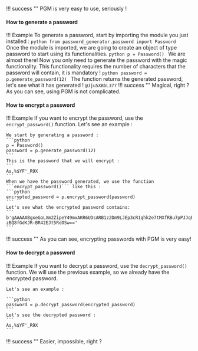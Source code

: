 !!! success ""
    PGM is very easy to use, seriously ! 

#### How to generate a password
!!! Example
    To generate a password, start by importing the module you just installed :
    ```python
    from password_generator.password import Password
    ```
    Once the module is imported, we are going to create an object of type password to start using its functionalities.
    ```python
    p = Password()
    ```
    We are almost there! Now you only need to generate the password with the magic functionality. This functionality requires the number of characters that the password will contain, it is mandatory !
    ```python
    password = p.generate_password(12)
    ```
    The function returns the generated password, let's see what it has generated !
    ```
    @Jju5XBbL377
    ```
!!! success ""
    Magical, right ? As you can see, using PGM is not complicated.

#### How to encrypt a password
!!! Example
    If you want to encrypt the password, use the ```encrypt_password()``` function. Let's see an example :
    
    We start by generating a password : 
    ```python
    p = Password()
    password = p.generate_password(12)
    ```
    This is the password that we will encrypt :
    ```
    As,%$YF'_R9X
    ```
    When we have the password generated, we use the function ```encrypt_password()``` like this :
    ```python
    encrypted_password = p.encrypt_password(password)
    ```
    Let's see what the encrypted password contains:
    ```
    b'gAAAAABgxeGoLXm2ZipeY49mxAKR6UDsARB1z2Dm9LJEp3cR1qhk2e7tMXfRBu7pPJJqPx6Ip-zBQ8fGdKJR-BR42EJt5RdOSw=='
    ```
!!! success ""
    As you can see, encrypting passwords with PGM is very easy!

#### How to decrypt a password
!!! Example
    If you want to decrypt a password, use the ````decrypt_password()```` function. We will use the previous example, so we already have the encrypted password.
    
    Let's see an example :
    
    ```python
    password = p.decrypt_password(encrypted_password)
    ```
    Let's see the decrypted password :
    ```
    As,%$YF'_R9X
    ```
!!! success ""
    Easier, impossible, right ?